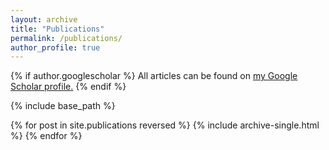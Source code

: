 ```yaml
---
layout: archive
title: "Publications"
permalink: /publications/
author_profile: true
---
```


{% if author.googlescholar %}
  All articles can be found on <u><a href="{{author.googlescholar}}">my Google Scholar profile</a>.</u>
{% endif %}

{% include base_path %}

{% for post in site.publications reversed %}
  {% include archive-single.html %}
{% endfor %}
